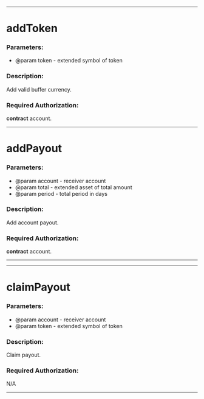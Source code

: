 ***

# addToken

### Parameters:
* @param token - extended symbol of token

### Description:

Add valid buffer currency.

### Required Authorization:

**contract** account.

***

# addPayout

### Parameters:

* @param account - receiver account    
* @param total - extended asset of total amount
* @param period - total period in days

### Description:

Add account payout.

### Required Authorization:

**contract** account.

***

***

# claimPayout

### Parameters:

* @param account - receiver account    
* @param token - extended symbol of token

### Description:

Claim payout.

### Required Authorization:

N/A

***